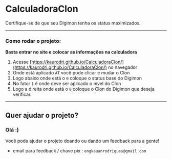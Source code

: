 # CalculadoraClon

Certifique-se de que seu Digimon tenha os status maximizados.
<hr>

### Como rodar o projeto:

**Basta entrar no site e colocar as informações na calculadora**

1. Acesse [https://kaurodri.github.io/CalculadoraClon/](https://kaurodri.github.io/CalculadoraClon/) no navegador
2. Onde está aplicado `AT` você pode clicar e mudar o Clon
3. Logo abaixo onde está o `0` coloque o status base do Digimon
4. No fator `1` é onde deve ser aplicado o nível do Clon
5. Logo a direita onde está o `0` coloque o Clon do Digimon que deseja verificar.

<hr>

## Quer ajudar o projeto?

### Olá :)
Você pode ajudar o projeto doando ou dando um feedback para a gente!
- email para feedback / chave pix : `engkauanrodrigues@gmail.com` 

